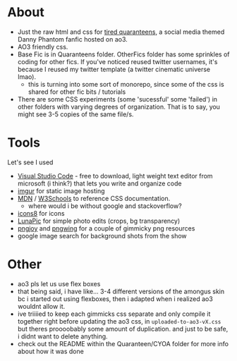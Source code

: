 # About
* Just the raw html and css for [tired quaranteens](https://archiveofourown.org/works/27314074/chapters/66735937), a social media themed Danny Phantom fanfic hosted on ao3. 
* AO3 friendly css. 
* Base Fic is in Quaranteens folder. OtherFics folder has some sprinkles of coding for other fics. If you've noticed reused twitter usernames, it's because I reused my twitter template (a twitter cinematic universe lmao). 
  * this is turning into some sort of monorepo, since some of the css is shared for other fic bits / tutorials
* There are some CSS experiments (some 'sucessful' some 'failed') in other folders with varying degrees of organization. That is to say, you might see 3-5 copies of the same file/s.

# Tools 
Let's see I used
* [Visual Studio Code](https://code.visualstudio.com/download) - free to download, light weight text editor from microsoft (i think?) that lets you write and organize code 
* [imgur](https://imgur.com/) for static image hosting
* [MDN](https://developer.mozilla.org/en-US/docs/Learn) / [W3Schools](https://www.w3schools.com/) to reference CSS documentation. 
  * where would i be without google and stackoverflow?
* [icons8](https://icons8.com/) for icons 
* [LunaPic](https://www11.lunapic.com/editor/) for simple photo edits (crops, bg transparency)
* [pngjoy](https://www.pngjoy.com/) and [pngwing](https://www.pngwing.com/) for a couple of gimmicky png resources
* google image search for background shots from the show

# Other
* ao3 pls let us use flex boxes 
* that being said, i have like... 3-4 different versions of the amongus skin bc i started out using flexboxes, then i adapted when i realized ao3 wouldnt allow it. 
* ive triiiied to keep each gimmicks css separate and only compile it together right before updating the ao3 css, in `uploaded-to-ao3-vX.css` but theres proooobably some amount of duplication. and just to be safe, i didnt want to delete anything. 
* check out the README within the Quaranteen/CYOA folder for more info about how it was done 